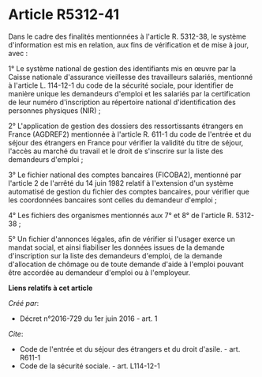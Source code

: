 # Article R5312-41

Dans le cadre des finalités mentionnées à l'article R. 5312-38, le système d'information est mis en relation, aux fins de
vérification et de mise à jour, avec :

1° Le système national de gestion des identifiants mis en œuvre par la Caisse nationale d'assurance vieillesse des
travailleurs salariés, mentionné à l'article L. 114-12-1 du code de la sécurité sociale, pour identifier de manière unique
les demandeurs d'emploi et les salariés par la certification de leur numéro d'inscription au répertoire national
d'identification des personnes physiques (NIR) ;

2° L'application de gestion des dossiers des ressortissants étrangers en France (AGDREF2) mentionnée à l'article R. 611-1 du
code de l'entrée et du séjour des étrangers en France pour vérifier la validité du titre de séjour, l'accès au marché du
travail et le droit de s'inscrire sur la liste des demandeurs d'emploi ;

3° Le fichier national des comptes bancaires (FICOBA2), mentionné par l'article 2 de l'arrêté du 14 juin 1982 relatif à
l'extension d'un système automatisé de gestion du fichier des comptes bancaires, pour vérifier que les coordonnées bancaires
sont celles du demandeur d'emploi ;

4° Les fichiers des organismes mentionnés aux 7° et 8° de l'article R. 5312-38 ;

5° Un fichier d'annonces légales, afin de vérifier si l'usager exerce un mandat social, et ainsi fiabiliser les données
issues de la demande d'inscription sur la liste des demandeurs d'emploi, de la demande d'allocation de chômage ou de toute
demande d'aide à l'emploi pouvant être accordée au demandeur d'emploi ou à l'employeur.

**Liens relatifs à cet article**

_Créé par_:

  - Décret n°2016-729 du 1er juin 2016 - art. 1

_Cite_:

  - Code de l'entrée et du séjour des étrangers et du droit d'asile. - art. R611-1
  - Code de la sécurité sociale. - art. L114-12-1
